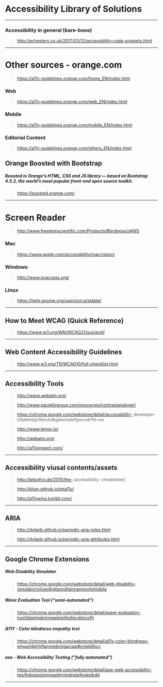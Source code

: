 # Accessibility Library of Solutions

----
### Accessibility in general (bare-bone)
> http://echesters.co.uk/2017/03/12/accessibility-code-snippets.html

----

# Other sources - orange.com

> https://a11y-guidelines.orange.com/home_EN/index.html

### Web
> https://a11y-guidelines.orange.com/web_EN/index.html

### Mobile
> https://a11y-guidelines.orange.com/mobile_EN/index.html

### Editorial Content
> https://a11y-guidelines.orange.com/others_EN/index.html

## Orange Boosted with Bootstrap
##### Boosted is Orange’s HTML, CSS and JS library — based on Bootstrap 4.5.2, the world’s most popular front-end open source toolkit.
> https://boosted.orange.com/

---

# Screen Reader
> http://www.freedomscientific.com/Products/Blindness/JAWS

### Mac
> https://www.apple.com/accessibility/mac/vision/

### Windows
> http://www.nvaccess.org/

### Linux
> https://help.gnome.org/users/orca/stable/

---

## How to Meet WCAG (Quick Reference)
> https://www.w3.org/WAI/WCAG21/quickref/

---

## Web Content Accessibility Guidelines
> http://www.w3.org/TR/WCAG10/full-checklist.html

---

## Accessibility Tools
> http://wave.webaim.org/

> http://www.paciellogroup.com/resources/contrastanalyser/

> https://chrome.google.com/webstore/detail/accessibility- developer- t/fpkknkljclfencbdbgkenhalefipecmb?hl=en

> http://www.tenon.io/

> http://webaim.org/

> http://a11yproject.com/

---

## Accessibility viusal contents/assets
> http://bitsofco.de/2015/the- accessibility- cheatsheet/

> http://khan.github.io/tota11y/

> http://a11ywins.tumblr.com/

---

## ARIA
> http://dylanb.github.io/periodic-aria-roles.html

> http://dylanb.github.io/periodic-aria-attributes.html

---

## Google Chrome Extensions
##### Web Disability Simulator
> https://chrome.google.com/webstore/detail/web-disability-simulator/olioanlbgbpmdlgjnnampnnlohigkjla

##### Wave Evaluation Tool ("semi-automated")
> https://chrome.google.com/webstore/detail/wave-evaluation-tool/jbbplnpkjmmeebjpijfedlgcdilocofh

##### A11Y - Color blindness empathy test
> https://chrome.google.com/webstore/detail/a11y-color-blindness-empa/idphhflanmeibmjgaciaadkmjebljhcc

##### axe - Web Accessibility Testing ("fully automated")
> https://chrome.google.com/webstore/detail/axe-web-accessibility-tes/lhdoppojpmngadmnindnejefpokejbdd

---